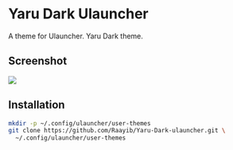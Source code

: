 # Yaru Dark Ulauncher

A theme for Ulauncher. Yaru Dark theme.

## Screenshot
![](https://i.imgur.com/AS1fhLX.png)

## Installation

```sh
mkdir -p ~/.config/ulauncher/user-themes
git clone https://github.com/Raayib/Yaru-Dark-ulauncher.git \
  ~/.config/ulauncher/user-themes
```
